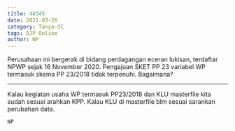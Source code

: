 ```yaml
---
title: 48345
date: 2021-03-26
category: Tanya-SC
tags: DJP Online
author: NP
---
```


Perusahaan ini bergerak di bidang perdagangan eceran lukisan, terdaftar NPWP sejak 16 November 2020. Pengajuan SKET PP 23 variabel WP termasuk skema PP 23/2018 tidak terpenuhi. Bagaimana?

---

Kalau kegiatan usaha WP termasuk PP23/2018 dan KLU masterfile kita sudah sesuai arahkan KPP. Kalau KLU di masterfile blm sesuai sarankan perubahan data.

`NP`
